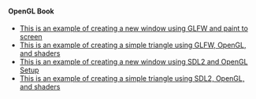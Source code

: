 #### OpenGL Book

- [This is an example of creating a new window using GLFW and paint to screen](https://github.com/AgnelSelvan/opengl_documentation/tree/01)
- [This is an example of creating a simple triangle using GLFW, OpenGL, and shaders](https://github.com/AgnelSelvan/opengl_documentation/tree/02)
- [This is an example of creating a new window using SDL2 and OpenGL Setup](https://github.com/AgnelSelvan/opengl_documentation/tree/03)
- [This is an example of creating a simple triangle using SDL2, OpenGL, and shaders](https://github.com/AgnelSelvan/opengl_documentation/tree/04)
